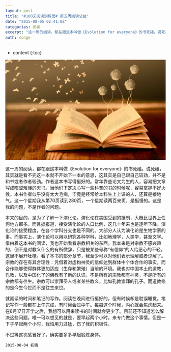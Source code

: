 ```yaml
---
layout: post
title: "#100天阅读训练营# 第五周阅读总结"
date: "2015-08-05 02:41:08"
categories: 阅读
excerpt: "这一周的阅读，都在跟这本叫做《Evolution for everyone》的书死磕。说死磕，其实就是看不完这一本就不开始下一本的意思，这其实是..."
auth: conge
---
```

* content
{:toc}

![Reading good books](/assets/images/阅读/118382-dbc45dbd96dd8665.jpg)

这一周的阅读，都在跟这本叫做《Evolution for everyone》的书死磕。说死磕，其实就是看不完这一本就不开始下一本的意思，这其实是自己跟自己较劲，并不是和书或者作者较劲。作者这本书写得挺好的。常年靠些论文为生的人，容易把文章写成晦涩难懂的天书。当他们下定决心写一些科普的书的时候呢，容易掌握不好火候。本书作者似乎没有太大毛病，毕竟是经常给本科生上上课的人，还算是接地气。这一个星期我从第70页读到280页，一个星期读两百来页，是挺慢的。这是我的问题，不是作者的问题。

本来的目的，是为了了解一下演化论。演化论在美国受到的抵制，大概比世界上任何地方都多。而且据报道，接受演化论的人口比例，这几十年来也是逐年下降。演化论的接受程度，在各个学科分支也是不同的。大部分人认为演化论是生物学家的事。而事实上，演化论可以用以研究各种学科，比如地理学，人类学，甚至文学。借由着这本书的阅读，我也开始看看宗教相关的东西。我本来是对宗教不感兴趣的，倒不是对教义什么的有所微辞，只是被某些号称“有信仰”的人给恶心的不轻。这里不展开吐槽。看了本书的部分章节，我至少可以对他们表示理解或者谅解了。宗教的存在有其合理性：凭借着对虚构神灵的信仰达到群体中个体合作的事实，而合作能够使得群体更加适应（生存和繁殖）当前的环境。我也对中国本土的道教，孔教，以及中国化了的佛教有了新的认识。不是所有的宗教都有神灵，不是所有的宗教都有往生。宗教可以崇拜圣人或者某些教义，比如孔教崇拜的孔子。而道教修的是今生今世而不是往生来世。

就阅读的时间和笔记的写作。阅读在晚间进行挺好的，但有时候却是耽误睡觉。笔记写作一般都在上午完成，有时候会过中午。每每这个时候，内心就会焦虑起来。在8月17日开学之后，我想可以用来读书的时间就会更少了。目前还不知道怎么解决这些问题。唯一可以想见的就是，要早起两个小时，来专门做这个事情。但是一下子早起两个小时，我怕用力过猛，伤了我的积极性。

不过等这次感冒好了，确实要多多早起锻炼身体。

```
2015-08-04 初稿
```
